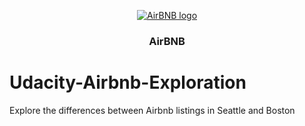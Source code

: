<p align="center">
  <a href="https://www.airbnb.com/">
    <img src="https://1000logos.net/wp-content/uploads/2017/08/Airbnb-Logo-768x279.png" alt="AirBNB logo">
  </a>
</p>

<h3 align="center">AirBNB</h3>



# Udacity-Airbnb-Exploration
Explore the differences between Airbnb listings in Seattle and Boston
